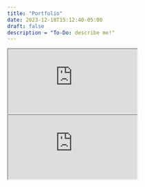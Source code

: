 ```yaml
---
title: "Portfolio"
date: 2023-12-18T15:12:40-05:00
draft: false
description = "To-Do: describe me!"
---
```


 <iframe src="https://www.pacificpokertour.com/" title="Pacific Poker Tour"></iframe>
 <iframe src="https://webdev.evlis.org/oldsite/index.html" title="University Website"></iframe> 

